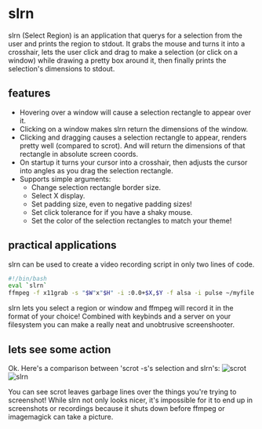 slrn
====

slrn (Select Region) is an application that querys for a selection from the user and prints the region to stdout. It grabs the mouse and turns it into a crosshair, lets the user click and drag to make a selection (or click on a window) while drawing a pretty box around it, then finally prints the selection's dimensions to stdout.

features
--------
* Hovering over a window will cause a selection rectangle to appear over it.
* Clicking on a window makes slrn return the dimensions of the window.
* Clicking and dragging causes a selection rectangle to appear, renders pretty well (compared to scrot). And will return the dimensions of that rectangle in absolute screen coords.
* On startup it turns your cursor into a crosshair, then adjusts the cursor into angles as you drag the selection rectangle.
* Supports simple arguments:
    * Change selection rectangle border size.
    * Select X display.
    * Set padding size, even to negative padding sizes!
    * Set click tolerance for if you have a shaky mouse.
    * Set the color of the selection rectangles to match your theme!

practical applications
----------------------
slrn can be used to create a video recording script in only two lines of code.
```bash
#!/bin/bash
eval `slrn`
ffmpeg -f x11grab -s "$W"x"$H" -i :0.0+$X,$Y -f alsa -i pulse ~/myfile.webm
```
slrn lets you select a region or window and ffmpeg will record it in the format of your choice!
Combined with keybinds and a server on your filesystem you can make a really neat and unobtrusive screenshooter.

lets see some action
--------------------
Ok. Here's a comparison between 'scrot -s's selection and slrn's:
![scrot](http://farmpolice.com/content/images/scrot_bad.png)
![slrn](http://farmpolice.com/content/images/slrn_good.png)

You can see scrot leaves garbage lines over the things you're trying to screenshot!
While slrn not only looks nicer, it's impossible for it to end up in screenshots or recordings because it shuts down before ffmpeg or imagemagick can take a picture.
